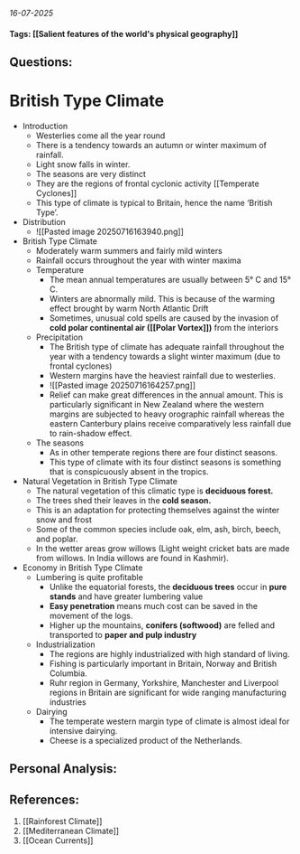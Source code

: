 *16-07-2025*
#### Tags: [[Salient features of the world's physical geography]]


## Questions:



# British Type Climate

- Introduction
	- Westerlies come all the year round
	- There is a tendency towards an autumn or winter maximum of rainfall.
	- Light snow falls in winter.
	- The seasons are very distinct
	- They are the regions of frontal cyclonic activity [[Temperate Cyclones]]
	- This type of climate is typical to Britain, hence the name ‘British Type’.
- Distribution
	- ![[Pasted image 20250716163940.png]]
- British Type Climate
	- Moderately warm summers and fairly mild winters
	- Rainfall occurs throughout the year with winter maxima
	- Temperature
		- The mean annual temperatures are usually between 5° C and 15° C.
		- Winters are abnormally mild. This is because of the warming effect brought by warm North Atlantic Drift
		- Sometimes, unusual cold spells are caused by the invasion of **cold polar continental air ([[Polar Vortex]])** from the interiors
	- Precipitation
		- The British type of climate has adequate rainfall throughout the year with a tendency towards a slight winter maximum (due to frontal cyclones)
		- Western margins have the heaviest rainfall due to westerlies.
		- ![[Pasted image 20250716164257.png]]
		- Relief can make great differences in the annual amount. This is particularly significant in New Zealand where the western margins are subjected to heavy orographic rainfall whereas the eastern Canterbury plains receive comparatively less rainfall due to rain-shadow effect.
	- The seasons
		- As in other temperate regions there are four distinct seasons.
		- This type of climate with its four distinct seasons is something that is conspicuously absent in the tropics.
- Natural Vegetation in British Type Climate
	- The natural vegetation of this climatic type is **deciduous forest.**
	- The trees shed their leaves in the **cold season.**
	- This is an adaptation for protecting themselves against the winter snow and frost
	- Some of the common species include oak, elm, ash, birch, beech, and poplar.
	- In the wetter areas grow willows (Light weight cricket bats are made from willows. In India willows are found in Kashmir).
- Economy in British Type Climate
	- Lumbering is quite profitable
		- Unlike the equatorial forests, the **deciduous trees** occur in **pure stands** and have greater lumbering value
		- **Easy penetration** means much cost can be saved in the movement of the logs.
		- Higher up the mountains, **conifers (softwood)** are felled and transported to **paper and pulp industry**
	- Industrialization
		- The regions are highly industrialized with high standard of living.
		- Fishing is particularly important in Britain, Norway and British Columbia.
		- Ruhr region in Germany, Yorkshire, Manchester and Liverpool regions in Britain are significant for wide ranging manufacturing industries
	- Dairying
		- The temperate western margin type of climate is almost ideal for intensive dairying.
		- Cheese is a specialized product of the Netherlands.
	




## Personal Analysis:


## References:
1. [[Rainforest Climate]]
2. [[Mediterranean Climate]]
3. [[Ocean Currents]]